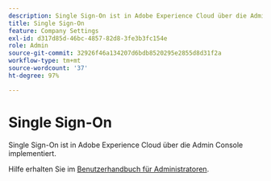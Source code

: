 ```yaml
---
description: Single Sign-On ist in Adobe Experience Cloud über die Admin Console implementiert.
title: Single Sign-On
feature: Company Settings
exl-id: d317d85d-46bc-4857-82d8-3fe3b3fc154e
role: Admin
source-git-commit: 32926f46a134207d6bdb8520295e2855d8d31f2a
workflow-type: tm+mt
source-wordcount: '37'
ht-degree: 97%

---
```


# Single Sign-On

Single Sign-On ist in Adobe Experience Cloud über die Admin Console implementiert.

Hilfe erhalten Sie im [Benutzerhandbuch für Administratoren](https://www.adobe.com/go/analytics_sso_de).
